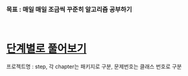 <h3>목표 :  매일 매일 조금씩 꾸준히 알고리즘 공부하기</h3>
<br>



<h1><a href = "https://www.acmicpc.net/step">단계별로 풀어보기</a></h1>
프로젝트명 : step, 각 chapter는 패키지로 구분, 문제번호는 클래스 번호로 구분
